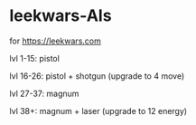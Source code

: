 # leekwars-AIs
for https://leekwars.com


lvl 1-15: pistol

lvl 16-26: pistol + shotgun (upgrade to 4 move)

lvl 27-37: magnum

lvl 38+: magnum + laser (upgrade to 12 energy)
